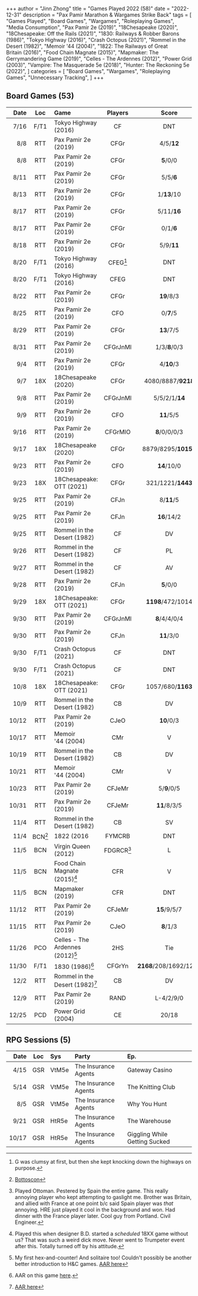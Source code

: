 +++ 
author = "Jinn Zhong" 
title = "Games Played 2022 (58)" 
date = "2022-12-31" 
description = "Pax Pamir Marathon & Wargames Strike Back" 
tags = [
    "Games Played",
    "Board Games",
    "Wargames",
    "Roleplaying Games",
    "Media Consumption",
    "Pax Pamir 2e (2019)",
    "18Chesapeake (2020)",
    "18Chesapeake: Off the Rails (2021)",
    "1830: Railways & Robber Barons (1986)",
    "Tokyo Highway (2016)",
    "Crash Octopus (2021)",
    "Rommel in the Desert (1982)",
    "Memoir '44 (2004)",
    "1822: The Railways of Great Britain (2016)",
    "Food Chain Magnate (2015)",
    "Mapmaker: The Gerrymandering Game (2019)",
    "Celles - The Ardennes (2012)",
    "Power Grid (2003)",
    "Vampire: The Masquerade 5e (2018)",
    "Hunter: The Reckoning 5e (2022)",
]
categories = [
    "Board Games",
    "Wargames",
    "Roleplaying Games",
    "Unnecessary Tracking",
]
+++
## Board Games (53)

| Date | Loc | Game | Players | Score |
| ---: | :---: | :--- | :---: | :---: |
|7/16| F/T1 | Tokyo Highway (2016) | CF | DNT |
| 8/8 | RTT | Pax Pamir 2e (2019) | CFGr | 4/5/**12** |
| 8/8 | RTT | Pax Pamir 2e (2019) | CFGr | **5**/0/0 |
| 8/11 | RTT | Pax Pamir 2e (2019) | CFGr | 5/5/**6** |
| 8/13 | RTT | Pax Pamir 2e (2019) | CFGr | 1/**13**/10 |
| 8/17 | RTT | Pax Pamir 2e (2019) | CFGr | 5/11/**16** |
| 8/17 | RTT | Pax Pamir 2e (2019) | CFGr | 0/1/**6** |
| 8/18 | RTT | Pax Pamir 2e (2019) | CFGr | 5/9/**11** |
|8/20| F/T1 | Tokyo Highway (2016) | CFEG[^2] | DNT |
|8/20| F/T1 | Tokyo Highway (2016) | CFEG | DNT |
| 8/22 | RTT | Pax Pamir 2e (2019) | CFGr | **19**/8/3 |
| 8/25 | RTT | Pax Pamir 2e (2019) | CFO | 0/**7**/5 |
| 8/29 | RTT | Pax Pamir 2e (2019) | CFGr | **13**/7/5 |
| 8/31 | RTT | Pax Pamir 2e (2019) | CFGrJnMl | 1/3/**8**/0/3 |
| 9/4 | RTT | Pax Pamir 2e (2019) | CFGr | 4/**10**/3 |
| 9/7 | 18X | 18Chesapeake (2020) | CFGr | 4080/8887/**9218** |
| 9/8 | RTT | Pax Pamir 2e (2019) | CFGrJnMl | 5/5/2/1/**14** |
| 9/9 | RTT | Pax Pamir 2e (2019) | CFO | **11**/5/5 |
| 9/16 | RTT | Pax Pamir 2e (2019) | CFGrMlO | **8**/0/0/0/3 |
| 9/17 | 18X | 18Chesapeake (2020) | CFGr | 8879/8295/**10154** |
| 9/23 | RTT | Pax Pamir 2e (2019) | CFO | **14**/10/0 |
| 9/23 | 18X | 18Chesapeake: OTT (2021) | CFGr | 321/1221/**1443** |
| 9/25 | RTT | Pax Pamir 2e (2019) | CFJn | 8/**11**/5 |
| 9/25 | RTT | Pax Pamir 2e (2019) | CFJn | **16**/14/2 |
| 9/25 | RTT | Rommel in the Desert (1982) | CF | DV |
| 9/26 | RTT | Rommel in the Desert (1982) | CF | PL |
| 9/27 | RTT | Rommel in the Desert (1982) | CF | AV |
| 9/28 | RTT | Pax Pamir 2e (2019) | CFJn | **5**/0/0 |
| 9/29 | 18X | 18Chesapeake: OTT (2021) | CFGr | **1198**/472/1014 |
| 9/30 | RTT | Pax Pamir 2e (2019) | CFGrJnMl | **8**/4/4/0/4 |
| 9/30 | RTT | Pax Pamir 2e (2019) | CFJn | **11**/3/0 |
| 9/30 | F/T1 | Crash Octopus (2021) | CF | DNT |
| 9/30 | F/T1 | Crash Octopus (2021) | CF | DNT |
| 10/8 | 18X | 18Chesapeake: OTT (2021) | CFGr | 1057/680/**1163** |
| 10/9 | RTT | Rommel in the Desert (1982) | CB | DV |
| 10/12 | RTT | Pax Pamir 2e (2019) | CJeO | **10**/0/3 |
| 10/17 | RTT | Memoir '44 (2004) | CMr | V |
| 10/19 | RTT | Rommel in the Desert (1982) | CB | DV |
| 10/21 | RTT | Memoir '44 (2004) | CMr | V |
| 10/23 | RTT | Pax Pamir 2e (2019) | CFJeMr | 5/**9**/0/5 |
| 10/31 | RTT | Pax Pamir 2e (2019) | CFJeMr | **11**/8/3/5 |
| 11/4 | RTT | Rommel in the Desert (1982) | CB | SV |
| 11/4 | BCN[^3] | 1822 (2016 | FYMCRB | DNT |
| 11/5 | BCN | Virgin Queen (2012) | FDGRCR[^4] | L |
| 11/5 | BCN | Food Chain Magnate (2015)[^5] | CFR | V |
|11/5 | BCN | Mapmaker (2019) | CFR | DNT |
| 11/12 | RTT | Pax Pamir 2e (2019) | CFJeMr | **15**/9/5/7 |
| 11/15 | RTT | Pax Pamir 2e (2019) | CJeO | **8**/1/3 |
| 11/26 | PCO | Celles - The Ardennes (2012)[^6] | 2HS | Tie |
| 11/30 | F/T1 | 1830 (1986)[^1] | CFGrYn | **2168**/208/1692/1237 |
| 12/2 | RTT | Rommel in the Desert (1982)[^7] | CB | DV |
| 12/9 | RTT | Pax Pamir 2e (2019) | RAND | L-4/2/9/0 |
| 12/25 | PCD | Power Grid (2004) | CE | 20/18 |

## RPG Sessions (5)

| Date | Loc | Sys | Party | Ep. |
| ---: | :---: | :--- | :--- |:--- |
| 4/15 | GSR | VtM5e | The Insurance Agents | Gateway Casino |
| 5/14 | GSR | VtM5e | The Insurance Agents | The Knitting Club |
| 8/5 | GSR | VtM5e | The Insurance Agents | Why You Hunt |
| 9/21 | GSR | HtR5e | The Insurance Agents | The Warehouse |
| 10/17 | GSR | HtR5e | The Insurance Agents | Giggling While Getting Sucked |

[^1]: AAR on this game [here](https://journal.jinnzhong.com/tags/1830-railways-robber-barons-1986/).
[^2]: G was clumsy at first, but then she kept knocking down the highways on purpose.
[^3]: [Bottoscon](https://sites.google.com/site/bottoscon/home)
[^4]: Played Ottoman. Pestered by Spain the entire game. This really annoying player who kept attempting to gaslight me. Brother was Britain, and allied with France at one point b/c said Spain player was _that_ annoying. HRE just played it cool in the background and won. Had dinner with the France player later. Cool guy from Portland. Civil Engineer.
[^5]: Played this when designer B.D. started a _scheduled_ 18XX game without us? That was such a weird dick move. Never went to Trumpeter event after this. Totally turned off by his attitude.
[^6]: My first hex-and-counter! And solitaire too! Couldn't possibly be another better introduction to H&C games. [AAR here](https://journal.jinnzhong.com/aar-celles-the-ardennes-2012-g01/)
[^7]: [AAR here](https://journal.jinnzhong.com/encirclement-via-jalo-oasis/)
